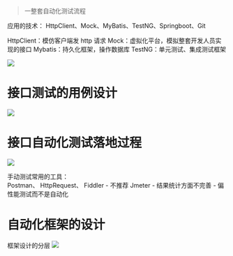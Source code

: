 > 一整套自动化测试流程

应用的技术：
HttpClient、Mock、MyBatis、TestNG、Springboot、Git

HttpClient：模仿客户端发 http 请求
Mock：虚拟化平台，模拟整套开发人员实现的接口
Mybatis：持久化框架，操作数据库
TestNG：单元测试、集成测试框架

![](https://cdn.jsdelivr.net/gh/easterfan/picgo/blingbling/2020/20200731102753.png)

# 接口测试的用例设计
![](https://cdn.jsdelivr.net/gh/easterfan/picgo/blingbling/2020/2020-07-31_211-07-39.png)




# 接口自动化测试落地过程
![](https://cdn.jsdelivr.net/gh/easterfan/picgo/blingbling/2020/20200731105445.png)

手动测试常用的工具：  
Postman、
HttpRequest、
Fiddler - 不推荐
Jmeter - 结果统计方面不完善 - 偏性能测试而不是自动化

# 自动化框架的设计
框架设计的分层
![](https://cdn.jsdelivr.net/gh/easterfan/picgo/blingbling/2020/2020-07-31_11-26-175.png)
